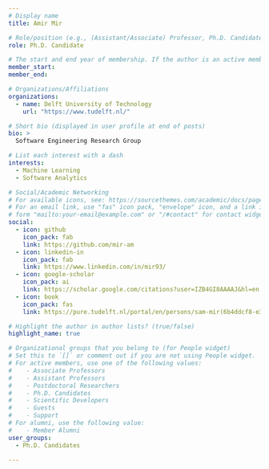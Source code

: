 ```yaml
---
# Display name
title: Amir Mir

# Role/position (e.g., (Assistant/Associate) Professor, Ph.D. Candidate)
role: Ph.D. Candidate

# The start and end year of membership. If the author is an active member, leave member_end empty. Otherwise, fill in.
member_start: 
member_end: 

# Organizations/Affiliations
organizations:
  - name: Delft University of Technology
    url: "https://www.tudelft.nl/"

# Short bio (displayed in user profile at end of posts)
bio: >
  Software Engineering Research Group

# List each interest with a dash
interests:
  - Machine Learning
  - Software Analytics

# Social/Academic Networking
# For available icons, see: https://sourcethemes.com/academic/docs/page-builder/#icons
# For an email link, use "fas" icon pack, "envelope" icon, and a link in the
# form "mailto:your-email@example.com" or "/#contact" for contact widget.
social:
  - icon: github
    icon_pack: fab
    link: https://github.com/mir-am
  - icon: linkedin-in
    icon_pack: fab
    link: https://www.linkedin.com/in/mir93/
  - icon: google-scholar
    icon_pack: ai
    link: https://scholar.google.com/citations?user=IZB4GI8AAAAJ&hl=en
  - icon: book
    icon_pack: fas
    link: https://pure.tudelft.nl/portal/en/persons/sam-mir(6b4ddcf8-e30c-4da1-b667-a1f47d755217).html

# Highlight the author in author lists? (true/false)
highlight_name: true

# Organizational groups that you belong to (for People widget)
# Set this to `[]` or comment out if you are not using People widget.
# For active members, use one of the following values: 
#    - Associate Professors
#    - Assistant Professors
#    - Postdoctoral Researchers
#    - Ph.D. Candidates
#    - Scientific Developers
#    - Guests
#    - Support
# For alumni, use the following value:
#    - Member Alumni
user_groups:
  - Ph.D. Candidates

---
```

